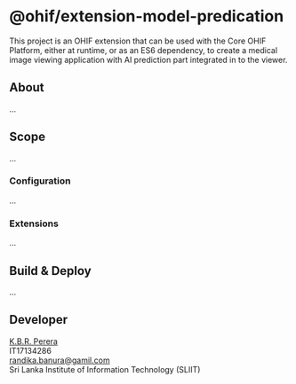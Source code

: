 # @ohif/extension-model-predication

This project is an OHIF extension that can be used with the Core OHIF Platform,
either at runtime, or as an ES6 dependency, to create a medical image viewing
application with AI prediction part integrated in to the viewer.

## About

...

## Scope

...

### Configuration

...

### Extensions

...

## Build & Deploy

...

## Developer

[K.B.R. Perera](https://github.com/randikabanura) <br/>
IT17134286 <br/>
[randika.banura@gamil.com](mailto:randika.banura@gamil.com) <br/>
Sri Lanka Institute of Information Technology (SLIIT)